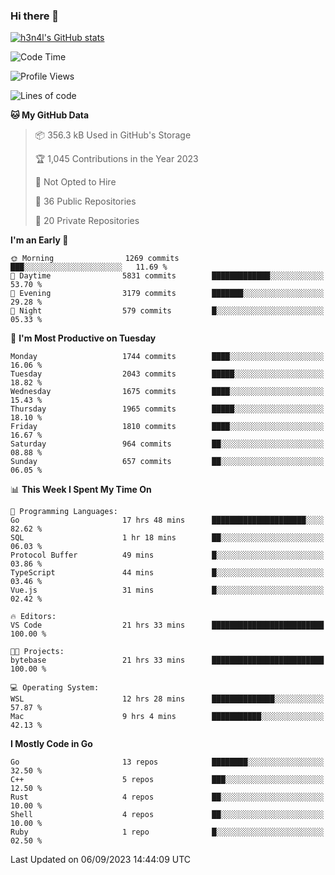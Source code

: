 ### Hi there 👋

[![h3n4l's GitHub stats](https://github-readme-stats.vercel.app/api?username=h3n4l&count_private=true&show_icons=true&theme=radical)](https://github.com/h3n4l/github-readme-stats)

<!--START_SECTION:waka-->
![Code Time](http://img.shields.io/badge/Code%20Time-1%2C566%20hrs%2049%20mins-blue)

![Profile Views](http://img.shields.io/badge/Profile%20Views-14-blue)

![Lines of code](https://img.shields.io/badge/From%20Hello%20World%20I%27ve%20Written-3.0%20million%20lines%20of%20code-blue)

**🐱 My GitHub Data** 

> 📦 356.3 kB Used in GitHub's Storage 
 > 
> 🏆 1,045 Contributions in the Year 2023
 > 
> 🚫 Not Opted to Hire
 > 
> 📜 36 Public Repositories 
 > 
> 🔑 20 Private Repositories 
 > 
**I'm an Early 🐤** 

```text
🌞 Morning                1269 commits        ███░░░░░░░░░░░░░░░░░░░░░░   11.69 % 
🌆 Daytime                5831 commits        █████████████░░░░░░░░░░░░   53.70 % 
🌃 Evening                3179 commits        ███████░░░░░░░░░░░░░░░░░░   29.28 % 
🌙 Night                  579 commits         █░░░░░░░░░░░░░░░░░░░░░░░░   05.33 % 
```
📅 **I'm Most Productive on Tuesday** 

```text
Monday                   1744 commits        ████░░░░░░░░░░░░░░░░░░░░░   16.06 % 
Tuesday                  2043 commits        █████░░░░░░░░░░░░░░░░░░░░   18.82 % 
Wednesday                1675 commits        ████░░░░░░░░░░░░░░░░░░░░░   15.43 % 
Thursday                 1965 commits        █████░░░░░░░░░░░░░░░░░░░░   18.10 % 
Friday                   1810 commits        ████░░░░░░░░░░░░░░░░░░░░░   16.67 % 
Saturday                 964 commits         ██░░░░░░░░░░░░░░░░░░░░░░░   08.88 % 
Sunday                   657 commits         ██░░░░░░░░░░░░░░░░░░░░░░░   06.05 % 
```


📊 **This Week I Spent My Time On** 

```text
💬 Programming Languages: 
Go                       17 hrs 48 mins      █████████████████████░░░░   82.62 % 
SQL                      1 hr 18 mins        ██░░░░░░░░░░░░░░░░░░░░░░░   06.03 % 
Protocol Buffer          49 mins             █░░░░░░░░░░░░░░░░░░░░░░░░   03.86 % 
TypeScript               44 mins             █░░░░░░░░░░░░░░░░░░░░░░░░   03.46 % 
Vue.js                   31 mins             █░░░░░░░░░░░░░░░░░░░░░░░░   02.42 % 

🔥 Editors: 
VS Code                  21 hrs 33 mins      █████████████████████████   100.00 % 

🐱‍💻 Projects: 
bytebase                 21 hrs 33 mins      █████████████████████████   100.00 % 

💻 Operating System: 
WSL                      12 hrs 28 mins      ██████████████░░░░░░░░░░░   57.87 % 
Mac                      9 hrs 4 mins        ███████████░░░░░░░░░░░░░░   42.13 % 
```

**I Mostly Code in Go** 

```text
Go                       13 repos            ████████░░░░░░░░░░░░░░░░░   32.50 % 
C++                      5 repos             ███░░░░░░░░░░░░░░░░░░░░░░   12.50 % 
Rust                     4 repos             ██░░░░░░░░░░░░░░░░░░░░░░░   10.00 % 
Shell                    4 repos             ██░░░░░░░░░░░░░░░░░░░░░░░   10.00 % 
Ruby                     1 repo              █░░░░░░░░░░░░░░░░░░░░░░░░   02.50 % 
```




 Last Updated on 06/09/2023 14:44:09 UTC
<!--END_SECTION:waka-->

